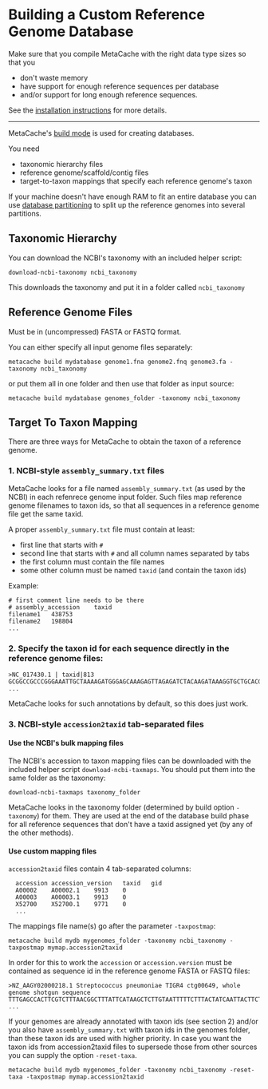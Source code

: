 # Building a Custom Reference Genome Database

Make sure that you compile MetaCache with the right data type sizes so that you 
* don't waste memory 
* have support for enough reference sequences per database
* and/or support for long enough reference sequences.

See the [installation instructions](https://github.com/muellan/metacache#detailed-installation-instructions)
for more details.

------------------------

MetaCache's [build mode](mode_build.txt) is used for creating databases.

You need
* taxonomic hierarchy files
* reference genome/scaffold/contig files 
* target-to-taxon mappings that specify each reference genome's taxon


If your machine doesn't have enough RAM to fit an entire database you can use [database partitioning](partitioning.md) to split up the reference genomes into several partitions.


## Taxonomic Hierarchy
You can download the NCBI's taxonomy with an included helper script:
```
download-ncbi-taxonomy ncbi_taxonomy
```
This downloads the taxonomy and put it in a folder called `ncbi_taxonomy`



## Reference Genome Files
Must be in (uncompressed) FASTA or FASTQ format.

You can either specify all input genome files separately:
```
metacache build mydatabase genome1.fna genome2.fnq genome3.fa -taxonomy ncbi_taxonomy
```

or put them all in one folder and then use that folder as input source:
```
metacache build mydatabase genomes_folder -taxonomy ncbi_taxonomy
```



## Target To Taxon Mapping
There are three ways for MetaCache to obtain the taxon of a reference genome.


### 1. NCBI-style `assembly_summary.txt` files

MetaCache looks for a file named `assembly_summary.txt` (as used by the NCBI) in each refenrece genome input folder.
Such files map reference genome filenames to taxon ids, so that all sequences in a reference genome file get the same taxid.

A proper `assembly_summary.txt` file must contain at least:
* first line that starts with `#`
* second line that starts with `#` and all column names separated by tabs
* the first column must contain the file names
* some other column must be named `taxid` (and contain the taxon ids)

Example:
```tsv
# first comment line needs to be there
# assembly_accession	taxid
filename1	438753
filename2	198804
...
```



### 2. Specify the taxon id for each sequence directly in the reference genome files:

```FASTA
>NC_017430.1 | taxid|813 
GCGGCCGCCCGGGAAATTGCTAAAAGATGGGAGCAAAGAGTTAGAGATCTACAAGATAAAGGTGCTGCACGAAAATTATT
...
```

MetaCache looks for such annotations by default, so this does just work.




### 3. NCBI-style `accession2taxid` tab-separated files

#### Use the NCBI's bulk mapping files
The NCBI's accession to taxon mapping files can be downloaded with the included helper script `download-ncbi-taxmaps`.
You should put them into the same folder as the taxonomy: 
```
download-ncbi-taxmaps taxonomy_folder
```
MetaCache looks in the taxonomy folder (determined by build option `-taxonomy`) for them. They are used at the end of the database build phase for all reference sequences that don't have a taxid assigned yet (by any of the other methods).

#### Use custom mapping files
`accession2taxid` files contain 4 tab-separated columns:
```tsv
  accession	accession_version	taxid	gid
  A00002	A00002.1	9913	0
  A00003	A00003.1	9913	0 
  X52700	X52700.1	9771	0  
  ...
```

The mappings file name(s) go after the parameter `-taxpostmap`:
```
metacache build mydb mygenomes_folder -taxonomy ncbi_taxonomy -taxpostmap mymap.accession2taxid
```

In order for this to work the `accession` or `accession.version` must be contained as sequence id in the
reference genome FASTA or FASTQ files:
```FASTA
>NZ_AAGY02000218.1 Streptococcus pneumoniae TIGR4 ctg00649, whole genome shotgun sequence
TTTGAGCCACTTCGTCTTTAACGGCTTTATTCATAAGCTCTTGTAATTTTTCTTTACTATCAATTACTTCTGATTTTCCG
...
```

If your genomes are already annotated with taxon ids (see section 2) and/or you also have `assembly_summary.txt` with taxon ids in the genomes folder, than these taxon ids are used with higher priority. 
In case you want the taxon ids from accession2taxid files to supersede those from other sources you can supply the option `-reset-taxa`.
```
metacache build mydb mygenomes_folder -taxonomy ncbi_taxonomy -reset-taxa -taxpostmap mymap.accession2taxid
```
